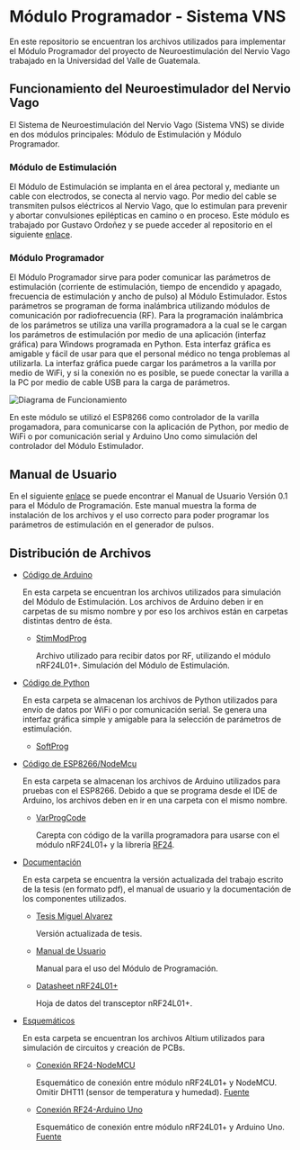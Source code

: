 # Módulo Programador - Sistema VNS

En este repositorio se encuentran los archivos utilizados para implementar el Módulo Programador del proyecto de Neuroestimulación del Nervio Vago trabajado en la Universidad del Valle de Guatemala. 

## Funcionamiento del Neuroestimulador del Nervio Vago
El Sistema de Neuroestimulación del Nervio Vago (Sistema VNS) se divide en dos módulos principales: Módulo de Estimulación y Módulo Programador. 

### Módulo de Estimulación 
El Módulo de Estimulación se implanta en el área pectoral y, mediante un cable con electrodos, se conecta al nervio vago. Por medio del cable se transmiten pulsos eléctricos al Nervio Vago, que lo estimulan para prevenir y abortar convulsiones epilépticas en camino o en proceso. Este módulo es trabajado por Gustavo Ordoñez y se puede acceder al repositorio en el siguiente [enlace](https://github.com/larivera-UVG/Estimulador-Nervio-Vago/tree/master/Estimulador).

### Módulo Programador
El Módulo Programador sirve para poder comunicar las parámetros de estimulación (corriente de estimulación, tiempo de encendido y apagado, frecuencia de estimulación y ancho de pulso) al Módulo Estimulador. Estos parámetros se programan de forma inalámbrica utilizando módulos de comunicación por radiofrecuencia (RF). Para la programación inalámbrica de los parámetros se utiliza una varilla programadora a la cual se le cargan los parámetros de estimulación por medio de una aplicación (interfaz gráfica) para Windows programada en Python. Esta interfaz gráfica es amigable y fácil de usar para que el personal médico no tenga problemas al utilizarla. La interfaz gráfica puede cargar los parámetros a la varilla por medio de WiFi, y si la conexión no es posible, se puede conectar la varilla a la PC por medio de cable USB para la carga de parámetros. 

![Diagrama de Funcionamiento](https://github.com/larivera-UVG/Estimulador-Nervio-Vago/blob/master/Programador/Im%C3%A1genes/Prototipo%20nRF24L.png)

En este módulo se utilizó el ESP8266 como controlador de la varilla progamadora, para comunicarse con la aplicación de Python, por medio de WiFi o por comunicación serial y  Arduino Uno como simulación del controlador del Módulo Estimulador.

## Manual de Usuario 

En el siguiente [enlace](https://github.com/larivera-UVG/Estimulador-Nervio-Vago/tree/master/Programador/Documentación/Manual%20de%20Usuario%20-%20Módulo%20de%20Programación%20V%200.1.pdf) se puede encontrar el Manual de Usuario Versión 0.1 para el Módulo de Programación. Este manual muestra la forma de instalación de los archivos y el uso correcto para poder programar los parámetros de estimulación en el generador de pulsos. 

## Distribución de Archivos
* [Código de Arduino](https://github.com/larivera-UVG/Estimulador-Nervio-Vago/tree/master/Programador/Codigo-Arduino)

  En esta carpeta se encuentran los archivos utilizados para simulación del Módulo de Estimulación. Los archivos de Arduino deben ir en carpetas de su mismo nombre y     por eso los archivos están en carpetas distintas dentro de ésta. 

  * [StimModProg](https://github.com/larivera-UVG/Estimulador-Nervio-Vago/tree/master/Programador/Codigo-Arduino/StimModProg)

      Archivo utilizado para recibir datos por RF, utilizando el módulo nRF24L01+. Simulación del Módulo de Estimulación. 
        
* [Código de Python](https://github.com/larivera-UVG/Estimulador-Nervio-Vago/tree/master/Programador/Codigo-Python.py)

    En esta carpeta se almacenan los archivos de Python utilizados para envío de datos por WiFi o por comunicación serial. Se genera una interfaz gráfica simple y amigable para la selección de parámetros de estimulación. 
    
  * [SoftProg](https://github.com/larivera-UVG/Estimulador-Nervio-Vago/tree/master/Programador/Codigo-Python/SoftProg.py)
  
* [Código de ESP8266/NodeMcu](https://github.com/larivera-UVG/Estimulador-Nervio-Vago/tree/master/Programador/Codigo-ESP8266)
  
    En esta carpeta se almacenan los archivos de Arduino utilizados para pruebas con el ESP8266. Debido a que se programa desde el IDE de Arduino, los archivos deben en ir en una carpeta con el mismo nombre.
    
  * [VarProgCode](https://github.com/larivera-UVG/Estimulador-Nervio-Vago/tree/master/Programador/Codigo-ESP8266/VarProgCode)
  
      Carepta con código de la varilla programadora para usarse con el módulo nRF24L01+ y la librería [RF24](http://tmrh20.github.io/RF24/index.html).

* [Documentación](https://github.com/larivera-UVG/Estimulador-Nervio-Vago/tree/master/Programador/Documentación)

    En esta carpeta se encuentra la versión actualizada del trabajo escrito de la tesis (en formato pdf), el manual de usuario y la documentación de los componentes utilizados. 
    
  * [Tesis Miguel Alvarez](https://github.com/larivera-UVG/Estimulador-Nervio-Vago/tree/master/Programador/Documentación/Tesis%20Miguel%20Alvarez.pdf)
      
      Versión actualizada de tesis.     

  * [Manual de Usuario](https://github.com/larivera-UVG/Estimulador-Nervio-Vago/tree/master/Programador/Documentación/Manual%20de%20Usuario%20-%20Módulo%20de%20Programación%20V%200.1.pdf)
      
      Manual para el uso del Módulo de Programación.

  * [Datasheet nRF24L01+](https://github.com/larivera-UVG/Estimulador-Nervio-Vago/tree/master/Programador/Documentación/nRF24L01DataSheet.pdf)
      
      Hoja de datos del transceptor nRF24L01+. 

  
* [Esquemáticos](https://github.com/larivera-UVG/Estimulador-Nervio-Vago/tree/master/Programador/Esquemáticos)

    En esta carpeta se encuentran los archivos Altium utilizados para simulación de circuitos y creación de PCBs.
    
  * [Conexión RF24-NodeMCU](https://github.com/larivera-UVG/Estimulador-Nervio-Vago/blob/master/Programador/Esquem%C3%A1ticos/nRF24NodeMCU.PNG)
  
      Esquemático de conexión entre módulo nRF24L01+ y NodeMCU. Omitir DHT11 (sensor de temperatura y humedad). [Fuente](https://how2electronics.com/esp8266-nrf24l01-gateway-arduino-node/)

  * [Conexión RF24-Arduino Uno](https://github.com/larivera-UVG/Estimulador-Nervio-Vago/blob/master/Programador/Esquem%C3%A1ticos/nRF24Arduino.PNG)
  
      Esquemático de conexión entre módulo nRF24L01+ y Arduino Uno. [Fuente](https://create.arduino.cc/projecthub/muhammad-aqib/nrf24l01-interfacing-with-arduino-wireless-communication-0c13d4)
